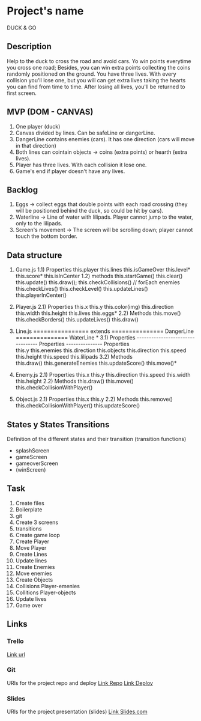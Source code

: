 # Project's name
DUCK & GO

## Description
Help to the duck to cross the road and avoid cars.
Yo win points everytime you cross one road; Besides, you can win extra points collecting 
the coins randomly positioned on the ground.
You have three lives. With every collision you'll lose one, but you will can get extra lives 
taking the hearts you can find from time to time.
After losing all lives, you'll be returned to first screen.


## MVP (DOM - CANVAS)
1) One player (duck)
2) Canvas divided by lines. Can be safeLine or dangerLine.
3) DangerLine contains enemies (cars). It has one direction (cars will move in that direction)
4) Both lines can cointain objects -> coins (extra points) or hearth (extra lives).
5) Player has three lives. With each collision it lose one. 
6) Game's end if player doesn't have any lives.

## Backlog
1) Eggs -> collect eggs that double points with each road crossing (they will be positioned behind the duck, so could be hit by cars).
2) Waterline -> Line of water with lilipads. Player cannot jump to the water, only to the lilipads.
3) Screen's movement -> The screen will be scrolling down; player cannot touch the bottom border.

## Data structure
1) Game.js
  1.1) Properties
    this.player
    this.lines
    this.isGameOver
    this.level*
    this.score*
    this.isInCenter
  1.2) methods
    this.startGame()
    this.clear()
    this.update()
    this.draw();
    this.checkCollisions() // forEach enemies
    this.checkLives()
    this.checkLevel()
    this.updateLines()
    this.playerInCenter()

2) Player.js
  2.1) Properties
    this.x
    this.y
    this.color(img)
    this.direction
    this.width
    this.height
    this.lives
    this.eggs*
  2.2) Methods
    this.move()
    this.checkBorders()
    this.updateLives()
    this.draw()
  
3) Line.js ================ extends =============== DangerLine =============== WaterLine *
  3.1) Properties --------------------------------- Properties --------------- Properties                               
    this.y                                         this.enemies               this.direction
    this.objects                                   this.direction             this.speed
    this.height                                    this.speed                 this.lilipads
  3.2) Methods                                     
    this.draw()                                    this.generateEnemies
    this.updateScore()
    this.move()*

4) Enemy.js
  2.1) Properties
    this.x
    this.y
    this.direction
    this.speed
    this.width
    this.height
  2.2) Methods
    this.draw()
    this.move()
    this.checkCollisionWithPlayer()

5) Object.js
  2.1) Properties
    this.x
    this.y
  2.2) Methods
    this.remove()
    this.checkCollisionWithPlayer()
    this.updateScore()
    

## States y States Transitions
Definition of the different states and their transition (transition functions)

- splashScreen
- gameScreen
- gameoverScreen
- (winScreen)


## Task
1) Create files
2) Boilerplate
3) git
4) Create 3 screens
5) transitions
6) Create game loop
7) Create Player
8) Move Player
9) Create Lines
10) Update lines
11) Create Enemies
12) Move enemies
13) Create Objects
14) Collisions Player-emenies
15) Collitions Player-objects
16) Update lives
17) Game over

## Links


### Trello
[Link url](https://trello.com)


### Git
URls for the project repo and deploy
[Link Repo](http://github.com)
[Link Deploy](http://github.com)


### Slides
URls for the project presentation (slides)
[Link Slides.com](http://slides.com)